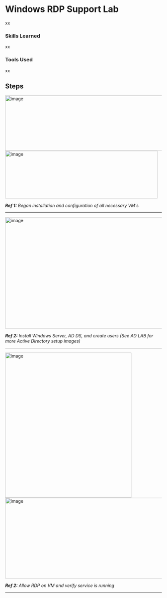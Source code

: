 # Windows RDP Support Lab

xx
### Skills Learned

xx

### Tools Used

xx

## Steps

<img width="509" height="178" alt="image" src="https://github.com/user-attachments/assets/8d7e8c16-2efc-48c1-8051-ca4e29e0d3f7" />
<img width="490" height="153" alt="image" src="https://github.com/user-attachments/assets/8b2baa6a-eed0-4539-938c-1be2c725a993" />


_**Ref 1:** Began installation and configuration of all necessary VM's_

-----

<img width="634" height="358" alt="image" src="https://github.com/user-attachments/assets/b39b9dda-55d8-458c-9493-fcb57031db3b" />

_**Ref 2:** Install Windows Server, AD DS, and create users (See AD LAB for more Active Directory setup images)_

-----
<img width="406" height="466" alt="image" src="https://github.com/user-attachments/assets/a0e2bf19-5507-4175-966d-6b3b2898689c" />
<img width="658" height="259" alt="image" src="https://github.com/user-attachments/assets/8bcb31ff-6f4c-42a5-9c45-0027b59853c2" />

_**Ref 2:** Allow RDP on VM and verify service is running_

-----

